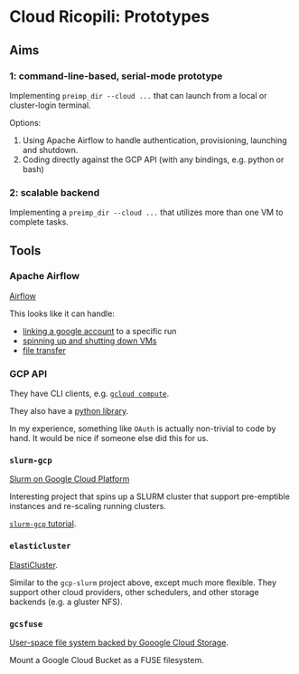# Cloud Ricopili: Prototypes

## Aims
### 1: command-line-based, serial-mode prototype

Implementing `preimp_dir --cloud ...` that can launch from a local or cluster-login terminal.  

Options:
  1. Using Apache Airflow to handle authentication, provisioning, launching and shutdown.
  2. Coding directly against the GCP API (with any bindings, e.g. python or bash)


### 2: scalable backend

Implementing a `preimp_dir --cloud ...` that utilizes more than one VM to complete tasks.


## Tools

### Apache Airflow

[Airflow](https://airflow.apache.org)  

This looks like it can handle:  
  - [linking a google account](https://airflow.apache.org/howto/manage-connections.html#connection-type-gcp) to a specific run
  - [spinning up and shutting down VMs](https://airflow.apache.org/integration.html#compute-engine)
  - [file transfer](https://airflow.apache.org/integration.html#cloud-storage)

### GCP API

They have CLI clients, e.g. [`gcloud compute`](https://cloud.google.com/compute/docs/gcloud-compute/).  

They also have a [python library](https://cloud.google.com/compute/docs/tutorials/python-guide).

In my experience, something like `OAuth` is actually non-trivial to code by hand. It would be nice if someone else did this for us.

### `slurm-gcp`

[Slurm on Google Cloud Platform](https://github.com/SchedMD/slurm-gcp)  

Interesting project that spins up a SLURM cluster that support pre-emptible instances and re-scaling running clusters.

[`slurm-gcp` tutorial](https://codelabs.developers.google.com/codelabs/hpc-slurm-on-gcp/#0).  

### `elasticluster`  

[ElastiCluster](https://github.com/gc3-uzh-ch/elasticluster). 

Similar to the `gcp-slurm` project above, except much more flexible. They support other cloud providers, other schedulers, and other storage backends (e.g. a gluster NFS).  

### `gcsfuse`

[User-space file system backed by Gooogle Cloud Storage](https://github.com/GoogleCloudPlatform/gcsfuse). 

Mount a Google Cloud Bucket as a FUSE filesystem.
